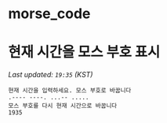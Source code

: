 # morse_code
# 현재 시간을 모스 부호 표시
<!-- MORSE_TIME_START -->
_Last updated: `19:35` (KST)_

```
현재 시간을 입력하세요. 모스 부호로 바꿉니다
.---- ----. ...-- .....
모스 부호를 다시 현재 시간으로 바꿉니다
1935
```
<!-- MORSE_TIME_END -->
